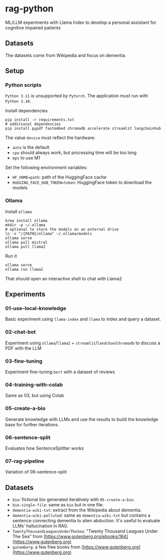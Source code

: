 # rag-python
ML/LLM experiments with Llama Index to develop a personal assistant for cognitive impaired patients

## Datasets

The datasets come from Wikipedia and focus on dementia. 

## Setup

### Python scripts

`Python 3.11` is unsupported by `Pytorch`. The application must run with `Python 3.10`.

Install dependencies
```shell
pip install -r requirements.txt
# additional dependencies
pip install pypdf fastembed chromadb accelerate streamlit langchainhub
```

The value `device` must reflect the hardware:
- `auto` is the default 
- `cpu` should always work, but processing time will be too long
- `mps` to use M1

Set the following environment variables:
- `HF_HOME=path`: path of the HuggingFace cache
- `HUGGING_FACE_HUB_TOKEN=token`: HuggingFace token to download the models

### Ollama

Install `ollama`

```shell
brew install ollama
mkdir -p ~/.ollama
# optional to store the models on an external drive
ln -s "/{PATH}/ollama" ~/.ollama/models
ollama serve
ollama pull mistral
ollama pull llama2
```

Run it

```shell
ollama serve
ollama run llama2
```

That should open an interactive shell to chat with Llama2

## Experiments

### 01-use-local-knowledge

Basic experiment using `llama-index` and `llama` to index and query a dataset.

### 02-chat-bot

Experiment using `ollama`/`llama2` + `streamlit`/`landchan`/`chromadb` to discuss a PDF with the LLM

### 03-fine-tuning

Experiment fine-tuning `bert` with a dataset of reviews

### 04-training-with-colab

Same as 03, but using Colab

### 05-create-a-bio

Generate knowledge with LLMs and use the results to build the knowledge base for further iterations.

### 06-sentence-split

Evaluates how SentenceSplitter works

### 07-rag-pipeline

Variation of 06-sentence-split

## Datasets

- `bio`: fictional bio generated iteratively with `05-create-a-bio`.
- `bio-single-file`: same as `bio` but in one file.
- `dementia-wiki-txt`: extract from the Wikipedia about dementia.
- `dementia-wiki-polluted`: same as `dementia-wiki-txt` but contains a sentence connecting dementia to alien abduction. It's useful to evaluate LLMs' hallucination in RAG.
- `TwentyThousandLeaguesUnderTheSea`: "Twenty Thousand Leagues Under The Sea" from [https://www.gutenberg.org/ebooks/164](https://www.gutenberg.org)
- `gutemberg`: a few free books from [https://www.gutenberg.org](https://www.gutenberg.org)